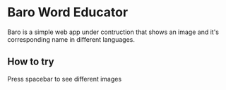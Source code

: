 # Baro Word Educator

Baro is a simple web app under contruction that shows an image and it's corresponding name in different languages.

## How to try
Press spacebar to see different images